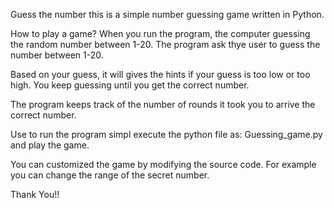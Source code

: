 Guess the number this is a simple number guessing game written in  Python.

How to play a game?
When you run the program, the computer guessing the random number between 1-20. The program ask thye user to guess the number between 1-20.

Based on your guess, it will gives the hints if your guess is too low or too high. You keep guessing until you get the correct number.

The program keeps track of the number of rounds it took you to arrive the correct number.

Use to run the program simpl execute the python file as: Guessing_game.py and play the game.

You can customized the game by modifying the source code. For example you can change the range of the secret number.

Thank You!!
